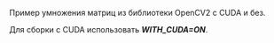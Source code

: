 Пример умножения матриц из библиотеки OpenCV2 c CUDA и без.

Для сборки с CUDA использовать ***WITH_CUDA=ON***.